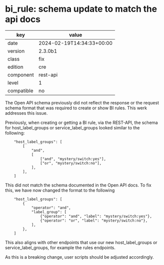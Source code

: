 [//]: # (werk v2)
# bi_rule: schema update to match the api docs

key        | value
---------- | ---
date       | 2024-02-19T14:34:33+00:00
version    | 2.3.0b1
class      | fix
edition    | cre
component  | rest-api
level      | 1
compatible | no


The Open API schema previously did not reflect the response or the request
schema format that was required to create or show BI rules. This werk
addresses this issue.

Previously, when creating or getting a BI rule, via the REST-API, the
schema for host_label_groups or service_label_groups looked similar
to the following:

```
    "host_label_groups": [
        [
            "and",
            [
                ["and", "mystery/switch:yes"],
                ["or", "mystery/switch:no"],
            ],
        ],
    ]
```

This did not match the schema documented in the Open API docs.
To fix this, we have now changed the format to the following

```
    "host_label_groups": [
        {
            "operator": "and",
            "label_group": [
                {"operator": "and", "label": "mystery/switch:yes"},
                {"operator": "or", "label": "mystery/switch:no"},
            ],
        },
    ]
```

This also aligns with other endpoints that use our new
host_label_groups or service_label_groups, for example the
rules endpoints.

As this is a breaking change, user scripts should be adjusted
accordingly.
